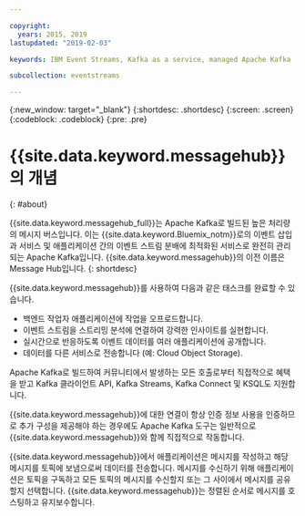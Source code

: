 ```yaml
---

copyright:
  years: 2015, 2019
lastupdated: "2019-02-03"

keywords: IBM Event Streams, Kafka as a service, managed Apache Kafka

subcollection: eventstreams

---
```


{:new_window: target="_blank"}
{:shortdesc: .shortdesc}
{:screen: .screen}
{:codeblock: .codeblock}
{:pre: .pre}

# {{site.data.keyword.messagehub}}의 개념
{: #about}

{{site.data.keyword.messagehub_full}}는 Apache Kafka로 빌드된 높은 처리량의 메시지 버스입니다. 이는 {{site.data.keyword.Bluemix_notm}}로의 이벤트 삽입과 서비스 및 애플리케이션 간의 이벤트 스트림 분배에 최적화된 서비스로 완전히 관리되는 Apache Kafka입니다. {{site.data.keyword.messagehub}}의 이전 이름은 Message Hub입니다.
{: shortdesc}

{{site.data.keyword.messagehub}}를 사용하여 다음과 같은 태스크를 완료할 수 있습니다.

* 백엔드 작업자 애플리케이션에 작업을 오프로드합니다.
* 이벤트 스트림을 스트리밍 분석에 연결하여 강력한 인사이트를 실현합니다.
* 실시간으로 반응하도록 이벤트 데이터를 여러 애플리케이션에 공개합니다.
* 데이터를 다른 서비스로 전송합니다 (예: Cloud Object Storage).

Apache Kafka로 빌드하여 커뮤니티에서 발생하는 모든 호출로부터 직접적으로 혜택을 받고 Kafka 클라이언트 API, Kafka Streams, Kafka Connect 및 KSQL도 지원합니다.

 {{site.data.keyword.messagehub}}에 대한 연결이 항상 인증 정보 사용을 인증하므로 추가 구성을 제공해야 하는 경우에도
Apache Kafka 도구는 일반적으로 {{site.data.keyword.messagehub}}와 함께 직접적으로 작동합니다.

{{site.data.keyword.messagehub}}에서 애플리케이션은
메시지를 작성하고 해당 메시지를 토픽에 보냄으로써 데이터를 전송합니다. 메시지를 수신하기 위해 애플리케이션은
토픽을 구독하고 모든 토픽의 메시지를 수신할지 또는 그 사이에서 메시지를 공유할지 선택합니다.
{{site.data.keyword.messagehub}}는 정렬된 순서로 메시지를 호스팅하고
유지보수합니다. 




